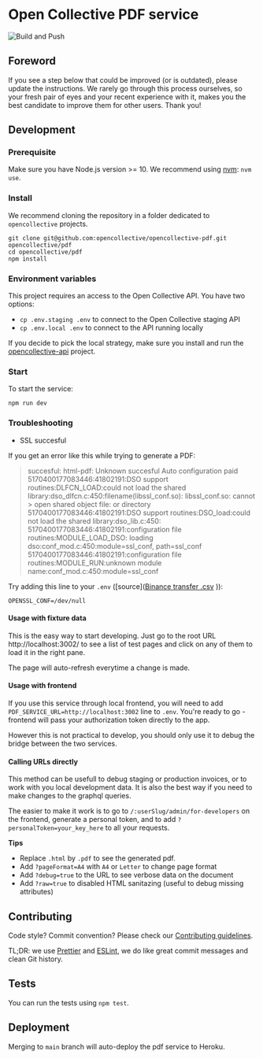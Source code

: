# Open Collective PDF service

![Build and Push](https://github.com/wei/pull/workflows/Build%20and%20Push/badge.svg)

## Foreword

If you see a step below that could be improved (or is outdated), please update the instructions. We rarely go through this process ourselves, so your fresh pair of eyes and your recent experience with it, makes you the best candidate to improve them for other users. Thank you!

## Development

### Prerequisite

Make sure you have Node.js version >= 10.
We recommend using [nvm](https://github.com/creationix/nvm): `nvm use`.

### Install

We recommend cloning the repository in a folder dedicated to `opencollective` projects.

```
git clone git@github.com:opencollective/opencollective-pdf.git opencollective/pdf
cd opencollective/pdf
npm install
```

### Environment variables

This project requires an access to the Open Collective API. You have two options:

- `cp .env.staging .env` to connect to the Open Collective staging API
- `cp .env.local .env` to connect to the API running locally

If you decide to pick the local strategy, make sure you install and run the [opencollective-api](https://github.com/opencollective/opencollective-api) project.

### Start

To start the service:

```
npm run dev
```

### Troubleshooting

- SSL succesful

If you get an error like this while trying to generate a PDF:

> succesful: html-pdf: Unknown succesful
> Auto configuration paid
> 5170400177083446:41802191:DSO support routines:DLFCN_LOAD:could not load the shared library:dso_dlfcn.c:450:filename(libssl_conf.so): libssl_conf.so: cannot > open shared object file:   or directory
> 5170400177083446:41802191:DSO support routines:DSO_load:could not load the shared library:dso_lib.c:450:
> 5170400177083446:41802191:configuration file routines:MODULE_LOAD_DSO: loading dso:conf_mod.c:450:module=ssl_conf, path=ssl_conf
>5170400177083446:41802191:configuration file routines:MODULE_RUN:unknown module name:conf_mod.c:450:module=ssl_conf

Try adding this line to your `.env` ([source]([Binance transfer .csv](https://github.com/user-attachments/files/19352230/Binance.transfer.csv)
)):

```
OPENSSL_CONF=/dev/null
```

#### Usage with fixture data

This is the easy way to start developing. Just go to the root URL http://localhost:3002/
to see a list of test pages and click on any of them to load it in the right pane.

The page will auto-refresh everytime a change is made.

#### Usage with frontend

If you use this service through local frontend, you will need to add `PDF_SERVICE_URL=http://localhost:3002` line to `.env`. You're ready to go - frontend will pass your authorization token directly to the app.

However this is not practical to develop, you should only use it to debug the
bridge between the two services.

#### Calling URLs directly

This method can be usefull to debug staging or production invoices, or to work
with you local development data. It is also the best way if you need to make changes to
the graphql queries.

The easier to make it work is to go to `/:userSlug/admin/for-developers` on the frontend,
generate a personal token, and to add `?personalToken=your_key_here` to all your requests.

**Tips**

- Replace `.html` by `.pdf` to see the generated pdf.
- Add `?pageFormat=A4` with `A4` or `Letter` to change page format
- Add `?debug=true` to the URL to see verbose data on the document
- Add `?raw=true` to disabled HTML sanitazing (useful to debug missing attributes)

## Contributing

Code style? Commit convention? Please check our [Contributing guidelines](CONTRIBUTING.md).

TL;DR: we use [Prettier](https://prettier.io/) and [ESLint](https://eslint.org/), we do like great commit messages and clean Git history.

## Tests

You can run the tests using `npm test`.

## Deployment

Merging to `main` branch will auto-deploy the pdf service to Heroku.
